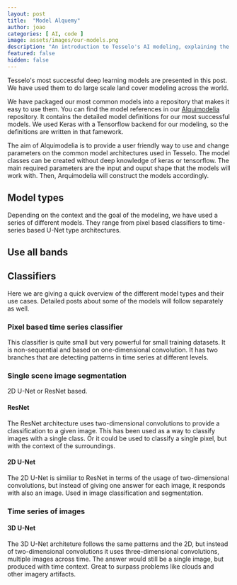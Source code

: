 ```yaml
---
layout: post
title:  "Model Alquemy"
author: joao
categories: [ AI, code ]
image: assets/images/our-models.png
description: "An introduction to Tesselo's AI modeling, explaining the model types we used for our mapping with EO data."
featured: false
hidden: false
---
```

Tesselo's most successful deep learning models are presented in this post. We have
used them to do large scale land cover modeling across the world.

We have packaged our most common models into a repository that makes it easy
to use them. You can find the model references in our
[Alquimodelia](https://github.com/tesselo/alquimodelia) repository. It contains
the detailed model definitions for our most successful models. We used Keras with a
Tensorflow backend for our modeling, so the definitions are written in that famework.

The aim of Alquimodelia is to provide a user friendly way to use and change parameters
on the common model architectures used in Tesselo. The model classes can be created without
deep knowledge of keras or tensorflow. The main required parameters are the input and ouput
shape that the models will work with. Then, Arquimodelia will construct the models accordingly.

## Model types

Depending on the context and the goal of the modeling, we have used a series of
different models. They range from pixel based classifiers to time-series based
U-Net type architectures.

## Use all bands

## Classifiers

Here we are giving a quick overview of the different model types and their use cases.
Detailed posts about some of the models will follow separately as well.

### Pixel based time series classifier

This classifier is quite small but very powerful for small training datasets. It is
non-sequential and based on one-dimensional convolution. It has two branches that
are detecting patterns in time series at different levels.

### Single scene image segmentation

2D U-Net or ResNet based.

#### ResNet

The ResNet architecture uses two-dimensional convolutions to provide a classification to
a given image. This has been used as a way to classify images with a single class. Or it
could be used to classify a single pixel, but with the context of the surroundings.

#### 2D U-Net

The 2D U-Net is similiar to ResNet in terms of the usage of two-dimensional convolutions, but
instead of giving one answer for each image, it responds with also an image.
Used in image classification and segmentation.

### Time series of images

#### 3D U-Net

The 3D U-Net architeture follows the same patterns and the 2D, but instead of two-dimensional
convolutions it uses three-dimensional convolutions, multiple images across time.
The answer would still be a single image, but produced with time context.
Great to surpass problems like clouds and other imagery artifacts.
